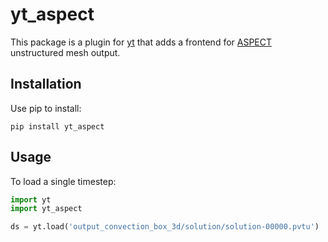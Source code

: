 # yt_aspect

This package is a plugin for [yt](https://yt-project.org) that adds a frontend for [ASPECT](https://aspect.geodynamics.org/) unstructured mesh output.

## Installation

Use pip to install:

```
pip install yt_aspect
```

## Usage

To load a single timestep:

```python
import yt
import yt_aspect

ds = yt.load('output_convection_box_3d/solution/solution-00000.pvtu')
```

